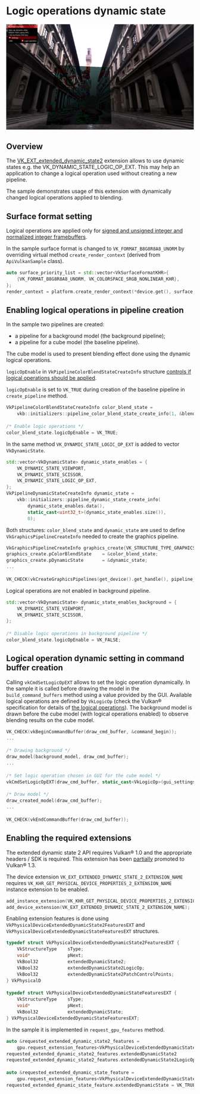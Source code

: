 <!--
- Copyright (c) 2023, Mobica Limited
-
- SPDX-License-Identifier: Apache-2.0
-
- Licensed under the Apache License, Version 2.0 the "License";
- you may not use this file except in compliance with the License.
- You may obtain a copy of the License at
-
-     http://www.apache.org/licenses/LICENSE-2.0
-
- Unless required by applicable law or agreed to in writing, software
- distributed under the License is distributed on an "AS IS" BASIS,
- WITHOUT WARRANTIES OR CONDITIONS OF ANY KIND, either express or implied.
- See the License for the specific language governing permissions and
- limitations under the License.
-
-->

# Logic operations dynamic state

![Sample](./images/logic_op_dynamic_state_screenshot.png)

## Overview

The [VK_EXT_extended_dynamic_state2](https://registry.khronos.org/vulkan/specs/1.3-extensions/man/html/VK_EXT_extended_dynamic_state2.html) extension allows to use dynamic states e.g. the VK_DYNAMIC_STATE_LOGIC_OP_EXT. This may help an application to change a logical operation used without creating a new pipeline.

The sample demonstrates usage of this extension with dynamically changed logical operations applied to blending.

## Surface format setting

Logical operations are applied only for [signed and unsigned integer and normalized integer framebuffers](https://registry.khronos.org/vulkan/specs/1.3-extensions/html/vkspec.html#VkLogicOp).

In the sample surface format is changed to `VK_FORMAT_B8G8R8A8_UNORM` by overriding virtual method `create_render_context` (derived from `ApiVulkanSample` class).

```C++
auto surface_priority_list = std::vector<VkSurfaceFormatKHR>{
    {VK_FORMAT_B8G8R8A8_UNORM, VK_COLORSPACE_SRGB_NONLINEAR_KHR},
};
render_context = platform.create_render_context(*device.get(), surface, surface_priority_list);
```

## Enabling logical operations in pipeline creation

In the sample two pipelines are created: 

- a pipeline for a background model (the background pipeline);
- a pipeline for a cube model (the baseline pipeline). 

The cube model is used to present blending effect done using the dynamic logical operations.

`logicOpEnable` in `VkPipelineColorBlendStateCreateInfo` structure [controls if logical operations should be applied](https://registry.khronos.org/vulkan/specs/1.3-extensions/man/html/VkPipelineColorBlendStateCreateInfo.html).

`logicOpEnable` is set to `VK_TRUE` during creation of the baseline pipeline in `create_pipeline` method.

```C++
VkPipelineColorBlendStateCreateInfo color_blend_state =
    vkb::initializers::pipeline_color_blend_state_create_info(1, &blend_attachment_state);

/* Enable logic operations */
color_blend_state.logicOpEnable = VK_TRUE;
```

In the same method `VK_DYNAMIC_STATE_LOGIC_OP_EXT` is added to vector `VkDynamicState`.

```C++
std::vector<VkDynamicState> dynamic_state_enables = {
	VK_DYNAMIC_STATE_VIEWPORT,
	VK_DYNAMIC_STATE_SCISSOR,
	VK_DYNAMIC_STATE_LOGIC_OP_EXT,
};
VkPipelineDynamicStateCreateInfo dynamic_state =
	vkb::initializers::pipeline_dynamic_state_create_info(
	    dynamic_state_enables.data(),
	    static_cast<uint32_t>(dynamic_state_enables.size()),
	    0);
```

Both structures: `color_blend_state` and `dynamic_state` are used to define `VkGraphicsPipelineCreateInfo` needed to create the graphics pipeline.

```C++
VkGraphicsPipelineCreateInfo graphics_create{VK_STRUCTURE_TYPE_GRAPHICS_PIPELINE_CREATE_INFO};
graphics_create.pColorBlendState    = &color_blend_state;
graphics_create.pDynamicState       = &dynamic_state;
...

VK_CHECK(vkCreateGraphicsPipelines(get_device().get_handle(), pipeline_cache, 1, &graphics_create, VK_NULL_HANDLE, &pipeline.baseline));
```

Logical operations are not enabled in background pipeline.

```C++
std::vector<VkDynamicState> dynamic_state_enables_background = {
    VK_DYNAMIC_STATE_VIEWPORT,
    VK_DYNAMIC_STATE_SCISSOR,
};

/* Disable logic operations in background pipeline */
color_blend_state.logicOpEnable = VK_FALSE;
```

## Logical operation dynamic setting in command buffer creation

Calling `vkCmdSetLogicOpEXT` allows to set the logic operation dynamically. In the sample it is called before drawing the model in the `build_command_buffers` method using a value provided by the GUI. Available logical operations are defined by `VkLogicOp` (check the Vulkan&reg; specification for details of [the logical operations](https://registry.khronos.org/vulkan/specs/1.3-extensions/html/vkspec.html#VkLogicOp)).
The background model is drawn before the cube model (with logical operations enabled) to observe blending results on the cube model.

```C++
VK_CHECK(vkBeginCommandBuffer(draw_cmd_buffer, &command_begin));
...

/* Drawing background */
draw_model(background_model, draw_cmd_buffer);
...

/* Set logic operation chosen in GUI for the cube model */
vkCmdSetLogicOpEXT(draw_cmd_buffer, static_cast<VkLogicOp>(gui_settings.selected_operation));

/* Draw model */
draw_created_model(draw_cmd_buffer);
...

VK_CHECK(vkEndCommandBuffer(draw_cmd_buffer));
```

## Enabling the required extensions

The extended dynamic state 2 API requires Vulkan&reg; 1.0 and the appropriate headers / SDK is required. This extension has been [partially](https://registry.khronos.org/vulkan/specs/1.3-extensions/man/html/VK_EXT_extended_dynamic_state2.html#_promotion_to_vulkan_1_3) promoted to Vulkan&reg; 1.3.

The device extension `VK_EXT_EXTENDED_DYNAMIC_STATE_2_EXTENSION_NAME` requires 
`VK_KHR_GET_PHYSICAL_DEVICE_PROPERTIES_2_EXTENSION_NAME` instance extension to be enabled.

```C++
add_instance_extension(VK_KHR_GET_PHYSICAL_DEVICE_PROPERTIES_2_EXTENSION_NAME);
add_device_extension(VK_EXT_EXTENDED_DYNAMIC_STATE_2_EXTENSION_NAME);
```

Enabling extension features is done using `VkPhysicalDeviceExtendedDynamicState2FeaturesEXT` and `VkPhysicalDeviceExtendedDynamicStateFeaturesEXT` structures.

```C++
typedef struct VkPhysicalDeviceExtendedDynamicState2FeaturesEXT {
    VkStructureType    sType;
    void*              pNext;
    VkBool32           extendedDynamicState2;
    VkBool32           extendedDynamicState2LogicOp;
    VkBool32           extendedDynamicState2PatchControlPoints;
} VkPhysicalD

typedef struct VkPhysicalDeviceExtendedDynamicStateFeaturesEXT {
    VkStructureType    sType;
    void*              pNext;
    VkBool32           extendedDynamicState;
} VkPhysicalDeviceExtendedDynamicStateFeaturesEXT;
```

In the sample it is implemented in `request_gpu_features` method.

```C++
auto &requested_extended_dynamic_state2_features =
	gpu.request_extension_features<VkPhysicalDeviceExtendedDynamicState2FeaturesEXT>(VK_STRUCTURE_TYPE_PHYSICAL_DEVICE_EXTENDED_DYNAMIC_STATE_2_FEATURES_EXT);
requested_extended_dynamic_state2_features.extendedDynamicState2        = VK_TRUE;
requested_extended_dynamic_state2_features.extendedDynamicState2LogicOp = VK_TRUE;

auto &requested_extended_dynamic_state_feature =
	gpu.request_extension_features<VkPhysicalDeviceExtendedDynamicStateFeaturesEXT>(VK_STRUCTURE_TYPE_PHYSICAL_DEVICE_EXTENDED_DYNAMIC_STATE_FEATURES_EXT);
requested_extended_dynamic_state_feature.extendedDynamicState = VK_TRUE;
```
